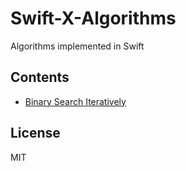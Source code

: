 # Swift-X-Algorithms

Algorithms implemented in Swift

## Contents

- [Binary Search Iteratively](01-BinarySearch-Iteratively)

## License

MIT
